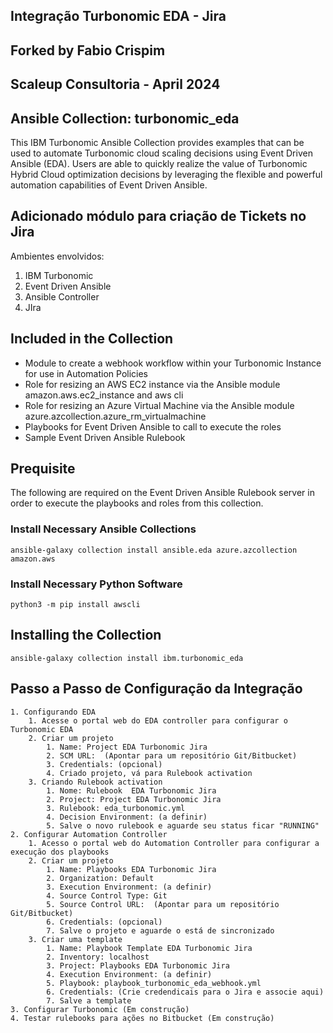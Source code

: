 
## Integração Turbonomic EDA - Jira
## Forked by Fabio Crispim
## Scaleup Consultoria - April 2024
## Ansible Collection: turbonomic_eda

This IBM Turbonomic Ansible Collection provides examples that can be used to automate Turbonomic cloud scaling decisions using Event Driven Ansible (EDA). Users are able to quickly realize the value of Turbonomic Hybrid Cloud optimization decisions by leveraging the flexible and powerful automation capabilities of Event Driven Ansible.


## Adicionado módulo para criação de Tickets no Jira

Ambientes envolvidos:

1. IBM Turbonomic
2. Event Driven Ansible
3. Ansible Controller
4. JIra

## Included in the Collection
- Module to create a webhook workflow within your Turbonomic Instance for use in Automation Policies
- Role for resizing an AWS EC2 instance via the Ansible module amazon.aws.ec2_instance and aws cli
- Role for resizing an Azure Virtual Machine via the Ansible module azure.azcollection.azure_rm_virtualmachine
- Playbooks for Event Driven Ansible to call to execute the roles
- Sample Event Driven Ansible Rulebook

## Prequisite
The following are required on the Event Driven Ansible Rulebook server in order to execute the playbooks and
roles from this collection.

### Install Necessary Ansible Collections

```
ansible-galaxy collection install ansible.eda azure.azcollection amazon.aws
```

### Install Necessary Python Software

```
python3 -m pip install awscli
```

## Installing the Collection

```
ansible-galaxy collection install ibm.turbonomic_eda
```

## Passo a Passo de Configuração da Integração
```
1. Configurando EDA
	1. Acesse o portal web do EDA controller para configurar o Turbonomic EDA
	2. Criar um projeto
		1. Name: Project EDA Turbonomic Jira
		2. SCM URL:  (Apontar para um repositório Git/Bitbucket)
		3. Credentials: (opcional)
		4. Criado projeto, vá para Rulebook activation
	3. Criando Rulebook activation
		1. Nome: Rulebook  EDA Turbonomic Jira
		2. Project: Project EDA Turbonomic Jira
		3. Rulebook: eda_turbonomic.yml
		4. Decision Environment: (a definir)
		5. Salve o novo rulebook e aguarde seu status ficar "RUNNING"
2. Configurar Automation Controller
	1. Acesso o portal web do Automation Controller para configurar a execução dos playbooks
	2. Criar um projeto
		1. Name: Playbooks EDA Turbonomic Jira
		2. Organization: Default
		3. Execution Environment: (a definir)
		4. Source Control Type: Git
		5. Source Control URL:  (Apontar para um repositório Git/Bitbucket)
		6. Credentials: (opcional)
		7. Salve o projeto e aguarde o está de sincronizado
	3. Criar uma template
		1. Name: Playbook Template EDA Turbonomic Jira
		2. Inventory: localhost 
		3. Project: Playbooks EDA Turbonomic Jira
		4. Execution Environment: (a definir)
		5. Playbook: playbook_turbonomic_eda_webhook.yml
		6. Credentials: (Crie credendicais para o Jira e associe aqui)
		7. Salve a template
3. Configurar Turbonomic (Em construção)
4. Testar rulebooks para ações no Bitbucket (Em construção)
